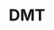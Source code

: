 ---
title: DMT
crosslinks:
- Drugs
- Psychonaut
- DrugsOver30
- LSD
- livven
- drugscirclejerk
- replications
- Damokian
- RationalPsychonaut
- DrugNerds
- DarkNetMarkets
- Waxpen
- ReagentTesting
- Heavymind
- holofractal
- electronic_cigarette
- dmtguide
- 5MeODMT
- TopMindsOfReddit
- Saionara
---